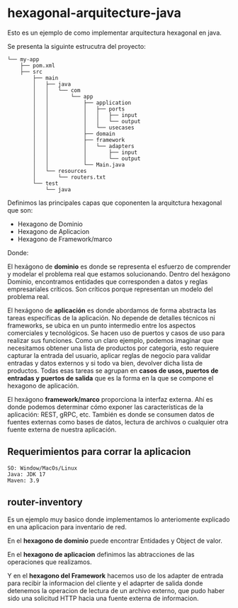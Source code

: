 # hexagonal-arquitecture-java

Esto es un ejemplo de como implementar arquitectura hexagonal en java.

Se presenta la siguinte estrucutra del proyecto:

```
└── my-app
    ├── pom.xml
    ├── src
        ├── main
        │   ├── java
        │   │   └── com
        │   │       └── app
        │   │           ├── application
        │   │           │   ├── ports
        │   │           │   │   ├── input
        │   │           │   │   └── output
        │   │           │   └── usecases
        │   │           ├── domain
        │   │           ├── framework
        │   │           │   └── adapters
        │   │           │       ├── input
        │   │           │       └── output
        │   │           └── Main.java
        │   └── resources
        │       └── routers.txt
        └── test
            └── java
```
Definimos las principales capas que coponenten la arquitctura hexagonal que son:

* Hexagono de Dominio
* Hexagono de Aplicacion
* Hexagono de Framework/marco

Donde:

El hexágono de **dominio** es donde se representa el esfuerzo de comprender y modelar el problema real que estamos solucionando.
Dentro del hexágono Dominio, encontramos entidades que corresponden a datos y reglas empresariales críticos. Son críticos porque representan un modelo del problema real.

El hexágono de **aplicación** es donde abordamos de forma abstracta las tareas específicas de la aplicación. No depende de detalles técnicos ni frameworks,
se ubica en un punto intermedio entre los aspectos comerciales y tecnológicos. Se hacen uso de puertos y casos de uso para realizar sus funciones.
Como un claro ejemplo, podemos imaginar que necesitamos obtener una lista de productos por categoria, esto requiere capturar la entrada del usuario, aplicar reglas de negocio para validar entradas y datos externos y si todo va bien, devolver dicha lista de productos. Todas esas tareas se agrupan en **casos de usos, puertos de entradas y puertos de salida** que es la forma en la que se compone el hexagono de aplicación.

El hexágono **framework/marco** proporciona la interfaz externa. Ahí es donde podemos determinar cómo exponer las características de la aplicación: REST, gRPC, etc.
También es donde se consumen datos de fuentes externas como bases de datos, lectura de archivos o cualquier otra fuente externa de nuestra aplicación.

## Requerimientos para corrar la aplicacion
```
SO: Window/MacOs/Linux
Java: JDK 17
Maven: 3.9 
```

## router-inventory
Es un ejemplo muy basico donde implementamos lo anteriomente explicado en una aplicacion para inventario de red.

En el **hexagono de dominio** puede encontrar Entidades y Object de valor. 

En el **hexagono de aplicacion** definimos las abtracciones de las operaciones que realizamos. 

Y en el **hexagono del Framework** hacemos uso de los adapter de entrada para recibir la informacion del cliente y el adaprter de salida donde detenemos la operacion de lectura de un archivo externo, que pudo haber sido una solicitud HTTP hacia una fuente externa de informacion.
